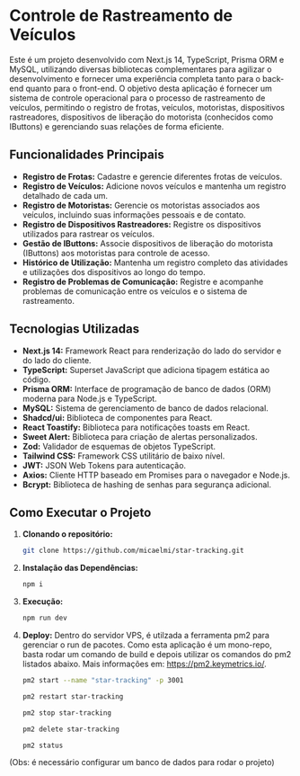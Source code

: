 # Controle de Rastreamento de Veículos

Este é um projeto desenvolvido com Next.js 14, TypeScript, Prisma ORM e MySQL, utilizando diversas bibliotecas complementares para agilizar o desenvolvimento e fornecer uma experiência completa tanto para o back-end quanto para o front-end. O objetivo desta aplicação é fornecer um sistema de controle operacional para o processo de rastreamento de veículos, permitindo o registro de frotas, veículos, motoristas, dispositivos rastreadores, dispositivos de liberação do motorista (conhecidos como IButtons) e gerenciando suas relações de forma eficiente.

## Funcionalidades Principais

- **Registro de Frotas:** Cadastre e gerencie diferentes frotas de veículos.
- **Registro de Veículos:** Adicione novos veículos e mantenha um registro detalhado de cada um.
- **Registro de Motoristas:** Gerencie os motoristas associados aos veículos, incluindo suas informações pessoais e de contato.
- **Registro de Dispositivos Rastreadores:** Registre os dispositivos utilizados para rastrear os veículos.
- **Gestão de IButtons:** Associe dispositivos de liberação do motorista (IButtons) aos motoristas para controle de acesso.
- **Histórico de Utilização:** Mantenha um registro completo das atividades e utilizações dos dispositivos ao longo do tempo.
- **Registro de Problemas de Comunicação:** Registre e acompanhe problemas de comunicação entre os veículos e o sistema de rastreamento.

## Tecnologias Utilizadas

- **Next.js 14:** Framework React para renderização do lado do servidor e do lado do cliente.
- **TypeScript:** Superset JavaScript que adiciona tipagem estática ao código.
- **Prisma ORM:** Interface de programação de banco de dados (ORM) moderna para Node.js e TypeScript.
- **MySQL:** Sistema de gerenciamento de banco de dados relacional.
- **Shadcd/ui:** Biblioteca de componentes para React.
- **React Toastify:** Biblioteca para notificações toasts em React.
- **Sweet Alert:** Biblioteca para criação de alertas personalizados.
- **Zod:** Validador de esquemas de objetos TypeScript.
- **Tailwind CSS:** Framework CSS utilitário de baixo nível.
- **JWT:** JSON Web Tokens para autenticação.
- **Axios:** Cliente HTTP baseado em Promises para o navegador e Node.js.
- **Bcrypt:** Biblioteca de hashing de senhas para segurança adicional.

## Como Executar o Projeto

1. **Clonando o repositório:**

   ```bash
   git clone https://github.com/micaelmi/star-tracking.git

   ```

2. **Instalação das Dependências:**

   ```bash
   npm i

   ```

3. **Execução:**

   ```bash
   npm run dev
   ```

4. **Deploy:**
   Dentro do servidor VPS, é utilzada a ferramenta pm2 para gerenciar o run de pacotes. Como esta aplicação é um mono-repo, basta rodar um comando de build e depois utilizar os comandos do pm2 listados abaixo.
   Mais informações em: https://pm2.keymetrics.io/.

   ```bash
   pm2 start --name "star-tracking" -p 3001

   pm2 restart star-tracking

   pm2 stop star-tracking

   pm2 delete star-tracking

   pm2 status
   ```

(Obs: é necessário configurar um banco de dados para rodar o projeto)
